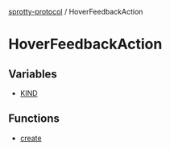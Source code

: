 
[sprotty-protocol](../globals) / HoverFeedbackAction

# HoverFeedbackAction

## Variables

- [KIND](../HoverFeedbackAction.Variable.KIND)

## Functions

- [create](../HoverFeedbackAction.Function.create)

